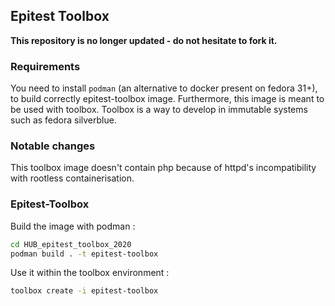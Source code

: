 ## Epitest Toolbox

**This repository is no longer updated - do not hesitate to fork it.**

### Requirements

You need to install `podman` (an alternative to docker present on fedora 31+), to build correctly epitest-toolbox image.
Furthermore, this image is meant to be used with toolbox. Toolbox is a way to develop in immutable systems such as fedora silverblue.

### Notable changes

This toolbox image doesn't contain php because of httpd's incompatibility with rootless containerisation.

### Epitest-Toolbox

Build the image with podman :

``` bash
cd HUB_epitest_toolbox_2020
podman build . -t epitest-toolbox
```

Use it within the toolbox environment :

``` bash
toolbox create -i epitest-toolbox
```
